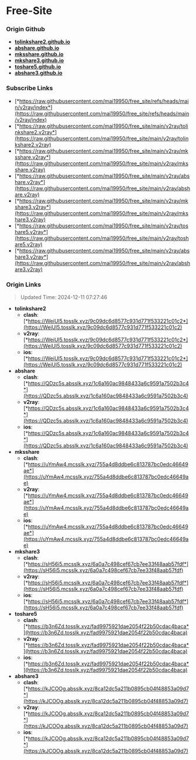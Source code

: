 # Free-Site

### Origin Github

- [**tolinkshare2.github.io**](https://github.com/tolinkshare2/tolinkshare2.github.io)
- [**abshare.github.io**](https://github.com/abshare/abshare.github.io)
- [**mksshare.github.io**](https://github.com/mksshare/mksshare.github.io)
- [**mkshare3.github.io**](https://github.com/mkshare3/mkshare3.github.io)
- [**toshare5.github.io**](https://github.com/toshare5/toshare5.github.io)
- [**abshare3.github.io**](https://github.com/abshare3/abshare3.github.io)

### Subscribe Links

- [*https://raw.githubusercontent.com/mai19950/free_site/refs/heads/main/v2ray/index*](https://raw.githubusercontent.com/mai19950/free_site/refs/heads/main/v2ray/index)
- [*https://raw.githubusercontent.com/mai19950/free_site/main/v2ray/tolinkshare2.v2ray*](https://raw.githubusercontent.com/mai19950/free_site/main/v2ray/tolinkshare2.v2ray)
- [*https://raw.githubusercontent.com/mai19950/free_site/main/v2ray/mksshare.v2ray*](https://raw.githubusercontent.com/mai19950/free_site/main/v2ray/mksshare.v2ray)
- [*https://raw.githubusercontent.com/mai19950/free_site/main/v2ray/abshare.v2ray*](https://raw.githubusercontent.com/mai19950/free_site/main/v2ray/abshare.v2ray)
- [*https://raw.githubusercontent.com/mai19950/free_site/main/v2ray/mkshare3.v2ray*](https://raw.githubusercontent.com/mai19950/free_site/main/v2ray/mkshare3.v2ray)
- [*https://raw.githubusercontent.com/mai19950/free_site/main/v2ray/toshare5.v2ray*](https://raw.githubusercontent.com/mai19950/free_site/main/v2ray/toshare5.v2ray)
- [*https://raw.githubusercontent.com/mai19950/free_site/main/v2ray/abshare3.v2ray*](https://raw.githubusercontent.com/mai19950/free_site/main/v2ray/abshare3.v2ray)

### Origin Links

> Updated Time: 2024-12-11 07:27:46

- **tolinkshare2**
  - **clash**: [*https://WeiUl5.tosslk.xyz/9c09dc6d8577c931d771f533221c01c2*](https://WeiUl5.tosslk.xyz/9c09dc6d8577c931d771f533221c01c2)
  - **v2ray**: [*https://WeiUl5.tosslk.xyz/9c09dc6d8577c931d771f533221c01c2*](https://WeiUl5.tosslk.xyz/9c09dc6d8577c931d771f533221c01c2)
  - **ios**: [*https://WeiUl5.tosslk.xyz/9c09dc6d8577c931d771f533221c01c2*](https://WeiUl5.tosslk.xyz/9c09dc6d8577c931d771f533221c01c2)
- **abshare**
  - **clash**: [*https://QDzc5s.absslk.xyz/1c6a160ac9848433a6c9591a7502b3c4*](https://QDzc5s.absslk.xyz/1c6a160ac9848433a6c9591a7502b3c4)
  - **v2ray**: [*https://QDzc5s.absslk.xyz/1c6a160ac9848433a6c9591a7502b3c4*](https://QDzc5s.absslk.xyz/1c6a160ac9848433a6c9591a7502b3c4)
  - **ios**: [*https://QDzc5s.absslk.xyz/1c6a160ac9848433a6c9591a7502b3c4*](https://QDzc5s.absslk.xyz/1c6a160ac9848433a6c9591a7502b3c4)
- **mksshare**
  - **clash**: [*https://uYmAw4.mcsslk.xyz/755a4d8ddbe6c813787bc0edc46649ae*](https://uYmAw4.mcsslk.xyz/755a4d8ddbe6c813787bc0edc46649ae)
  - **v2ray**: [*https://uYmAw4.mcsslk.xyz/755a4d8ddbe6c813787bc0edc46649ae*](https://uYmAw4.mcsslk.xyz/755a4d8ddbe6c813787bc0edc46649ae)
  - **ios**: [*https://uYmAw4.mcsslk.xyz/755a4d8ddbe6c813787bc0edc46649ae*](https://uYmAw4.mcsslk.xyz/755a4d8ddbe6c813787bc0edc46649ae)
- **mkshare3**
  - **clash**: [*https://sH56i5.mcsslk.xyz/6a0a7c498cef67cb7ee33f48aab57fdf*](https://sH56i5.mcsslk.xyz/6a0a7c498cef67cb7ee33f48aab57fdf)
  - **v2ray**: [*https://sH56i5.mcsslk.xyz/6a0a7c498cef67cb7ee33f48aab57fdf*](https://sH56i5.mcsslk.xyz/6a0a7c498cef67cb7ee33f48aab57fdf)
  - **ios**: [*https://sH56i5.mcsslk.xyz/6a0a7c498cef67cb7ee33f48aab57fdf*](https://sH56i5.mcsslk.xyz/6a0a7c498cef67cb7ee33f48aab57fdf)
- **toshare5**
  - **clash**: [*https://b3n6Zd.tosslk.xyz/fad9975921dae2054f22b50cdac4baca*](https://b3n6Zd.tosslk.xyz/fad9975921dae2054f22b50cdac4baca)
  - **v2ray**: [*https://b3n6Zd.tosslk.xyz/fad9975921dae2054f22b50cdac4baca*](https://b3n6Zd.tosslk.xyz/fad9975921dae2054f22b50cdac4baca)
  - **ios**: [*https://b3n6Zd.tosslk.xyz/fad9975921dae2054f22b50cdac4baca*](https://b3n6Zd.tosslk.xyz/fad9975921dae2054f22b50cdac4baca)
- **abshare3**
  - **clash**: [*https://kJCOOg.absslk.xyz/8ca12dc5a211b0895cb04f48853a09d7*](https://kJCOOg.absslk.xyz/8ca12dc5a211b0895cb04f48853a09d7)
  - **v2ray**: [*https://kJCOOg.absslk.xyz/8ca12dc5a211b0895cb04f48853a09d7*](https://kJCOOg.absslk.xyz/8ca12dc5a211b0895cb04f48853a09d7)
  - **ios**: [*https://kJCOOg.absslk.xyz/8ca12dc5a211b0895cb04f48853a09d7*](https://kJCOOg.absslk.xyz/8ca12dc5a211b0895cb04f48853a09d7)
